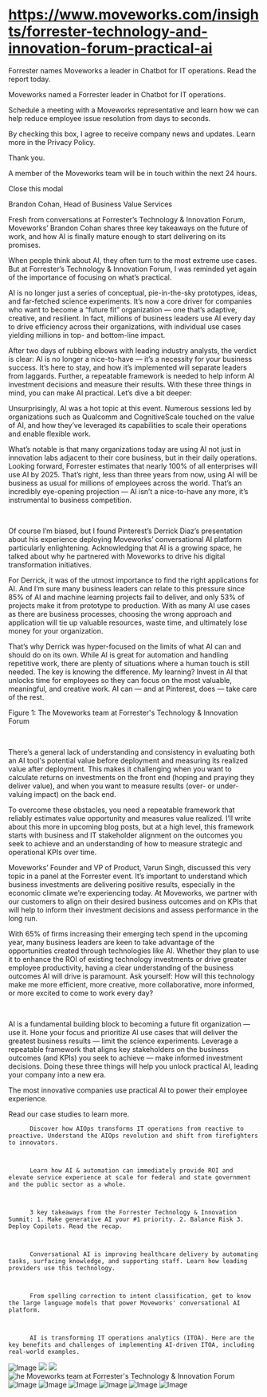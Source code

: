# https://www.moveworks.com/insights/forrester-technology-and-innovation-forum-practical-ai

Forrester names Moveworks a leader in Chatbot for IT operations. Read the report today.

Moveworks named a Forrester leader in Chatbot for IT operations. 

Schedule a meeting with a Moveworks representative and learn how we can help reduce employee issue resolution from days to seconds.

By checking this box, I agree to receive company news and updates. Learn more in the Privacy Policy.

Thank you.

A member of the Moveworks team will be in touch within the next 24 hours.



  Close this modal
  



Brandon Cohan, Head of Business Value Services


Fresh from conversations at Forrester’s Technology & Innovation Forum, Moveworks’ Brandon Cohan shares three key takeaways on the future of work, and how AI is finally mature enough to start delivering on its promises.

When people think about AI, they often turn to the most extreme use cases. But at Forrester’s Technology & Innovation Forum, I was reminded yet again of the importance of focusing on what’s practical. 

AI is no longer just a series of conceptual, pie-in-the-sky prototypes, ideas, and far-fetched science experiments. It’s now a core driver for companies who want to become a “future fit” organization — one that’s adaptive, creative, and resilient. In fact, millions of business leaders use AI every day to drive efficiency across their organizations, with individual use cases yielding millions in top- and bottom-line impact. 

After two days of rubbing elbows with leading industry analysts, the verdict is clear: AI is no longer a nice-to-have — it’s a necessity for your business success. It’s here to stay, and how it’s implemented will separate leaders from laggards. Further, a repeatable framework is needed to help inform AI investment decisions and measure their results. With these three things in mind, you can make AI practical. Let’s dive a bit deeper:

Unsurprisingly, AI was a hot topic at this event. Numerous sessions led by organizations such as Qualcomm and CognitiveScale touched on the value of AI, and how they’ve leveraged its capabilities to scale their operations and enable flexible work. 

What’s notable is that many organizations today are using AI not just in innovation labs adjacent to their core business, but in their daily operations. Looking forward, Forrester estimates that nearly 100% of all enterprises will use AI by 2025. That’s right, less than three years from now, using AI will be business as usual for millions of employees across the world. That’s an incredibly eye-opening projection — AI isn’t a nice-to-have any more, it’s instrumental to business competition.

 

Of course I’m biased, but I found Pinterest’s Derrick Diaz’s presentation about his experience deploying Moveworks’ conversational AI platform particularly enlightening. Acknowledging that AI is a growing space, he talked about why he partnered with Moveworks to drive his digital transformation initiatives.

For Derrick, it was of the utmost importance to find the right applications for AI. And I’m sure many business leaders can relate to this pressure since 85% of AI and machine learning projects fail to deliver, and only 53% of projects make it from prototype to production. With as many AI use cases as there are business processes, choosing the wrong approach and application will tie up valuable resources, waste time, and ultimately lose money for your organization.

That’s why Derrick was hyper-focused on the limits of what AI can and should do on its own. While AI is great for automation and handling repetitive work, there are plenty of situations where a human touch is still needed. The key is knowing the difference. My learning? Invest in AI that unlocks time for employees so they can focus on the most valuable, meaningful, and creative work. AI can — and at Pinterest, does — take care of the rest.

Figure 1: The Moveworks team at Forrester's Technology & Innovation Forum 

 

There’s a general lack of understanding and consistency in evaluating both an AI tool's potential value before deployment and measuring its realized value after deployment. This makes it challenging when you want to calculate returns on investments on the front end (hoping and praying they deliver value), and when you want to measure results (over- or under-valuing impact) on the back end.

To overcome these obstacles, you need a repeatable framework that reliably estimates value opportunity and measures value realized. I’ll write about this more in upcoming blog posts, but at a high level, this framework starts with business and IT stakeholder alignment on the outcomes you seek to achieve and an understanding of how to measure strategic and operational KPIs over time.

Moveworks’ Founder and VP of Product, Varun Singh, discussed this very topic in a panel at the Forrester event. It’s important to understand which business investments are delivering positive results, especially in the economic climate we’re experiencing today. At Moveworks, we partner with our customers to align on their desired business outcomes and on KPIs that will help to inform their investment decisions and assess performance in the long run. 

With 65% of firms increasing their emerging tech spend in the upcoming year, many business leaders are keen to take advantage of the opportunities created through technologies like AI. Whether they plan to use it to enhance the ROI of existing technology investments or drive greater employee productivity, having a clear understanding of the business outcomes AI will drive is paramount. Ask yourself: How will this technology make me more efficient, more creative, more collaborative, more informed, or more excited to come to work every day?

 

AI is a fundamental building block to becoming a future fit organization — use it. Hone your focus and prioritize AI use cases that will deliver the greatest business results — limit the science experiments. Leverage a repeatable framework that aligns key stakeholders on the business outcomes (and KPIs) you seek to achieve — make informed investment decisions. Doing these three things will help you unlock practical AI, leading your company into a new era.

The most innovative companies use practical AI to power their employee experience.

Read our case studies to learn more. 


          Discover how AIOps transforms IT operations from reactive to proactive. Understand the AIOps revolution and shift from firefighters to innovators.
        


          Learn how AI & automation can immediately provide ROI and elevate service experience at scale for federal and state government and the public sector as a whole.
        


          3 key takeaways from the Forrester Technology & Innovation Summit: 1. Make generative AI your #1 priority. 2. Balance Risk 3. Deploy Copilots. Read the recap.
        


          Conversational AI is improving healthcare delivery by automating tasks, surfacing knowledge, and supporting staff. Learn how leading providers use this technology.
        


          From spelling correction to intent classification, get to know the large language models that power Moveworks' conversational AI platform.
        


          AI is transforming IT operations analytics (ITOA). Here are the key benefits and challenges of implementing AI-driven ITOA, including real-world examples.
        



![Image](https://www.moveworks.com/hubfs/img/site/qr-demo.png)
![](https://www.moveworks.com/hubfs/Forrester%20T%26I%20Blog%20Header-3.png)
![](https://www.moveworks.com/hubfs/Forrester%20T%26I%20Blog%20Header-3.png)
![he Moveworks team at Forrester's Technology & Innovation Forum ](https://www.moveworks.com/hs-fs/hubfs/IMG_0680.jpg?width=691&name=IMG_0680.jpg)
![Image](https://www.moveworks.com/hs-fs/hubfs/AIOps-featured-image.png?length=50&name=AIOps-featured-image.png)
![Image](https://www.moveworks.com/hs-fs/hubfs/Public-Sector-Convo-AI.png?length=50&name=Public-Sector-Convo-AI.png)
![Image](https://www.moveworks.com/hs-fs/hubfs/Forrester%20T%26I%20%281%29.png?length=50&name=Forrester%20T&I%20%281%29.png)
![Image](https://www.moveworks.com/hs-fs/hubfs/healthcare-test.png?length=50&name=healthcare-test.png)
![Image](https://www.moveworks.com/hs-fs/hubfs/Moveworks_LLM_Feature.png?length=50&name=Moveworks_LLM_Feature.png)
![Image](https://www.moveworks.com/hs-fs/hubfs/ITOA_feature.png?length=50&name=ITOA_feature.png)
